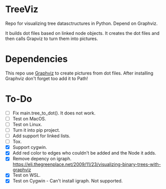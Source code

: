 # TreeViz
Repo for visualizing tree datasctructures in Python. Depend on Graphviz.

It builds dot files based on linked node objects. It creates the dot files and then calls Grapviz to turn them into pictures.



# Dependencies

This repo use [Graphviz](https://www.graphviz.org/) to create pictures from dot files. After installing Graphviz don't forget too add it to Path!



# To-Do
- [ ] Fix main.tree_to_dot(). It does not work.
- [ ] Test on MacOS.
- [ ] Test on Linux.
- [ ] Turn it into pip project.
- [ ] Add support for linked lists.
- [ ] Tox.
- [X] Support cygwin.
- [X] Add red color to edges who couldn't be added and the Node it adds.
- [X] Remove depency on igraph. https://eli.thegreenplace.net/2009/11/23/visualizing-binary-trees-with-graphviz
- [X] Test on WSL.
- [X] Test on Cygwin - Can't install igraph. Not supported.
